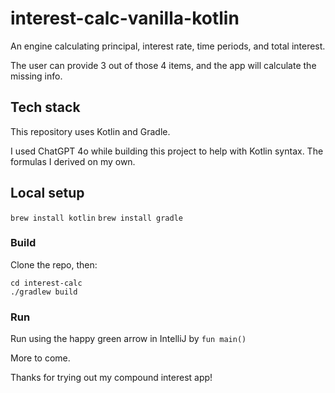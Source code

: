 # interest-calc-vanilla-kotlin

An engine calculating principal, interest rate, time periods, and total
interest.  

The user can provide 3 out of those 4 items, and the app will calculate
the missing info.  

## Tech stack

This repository uses Kotlin and Gradle.  

I used ChatGPT 4o while building this project to help with Kotlin syntax.
The formulas I derived on my own.  

## Local setup

`brew install kotlin`
`brew install gradle`

### Build

Clone the repo, then:

```shell
cd interest-calc
./gradlew build
```

### Run

Run using the happy green arrow in IntelliJ by `fun main()`

More to come.  

Thanks for trying out my compound interest app!
